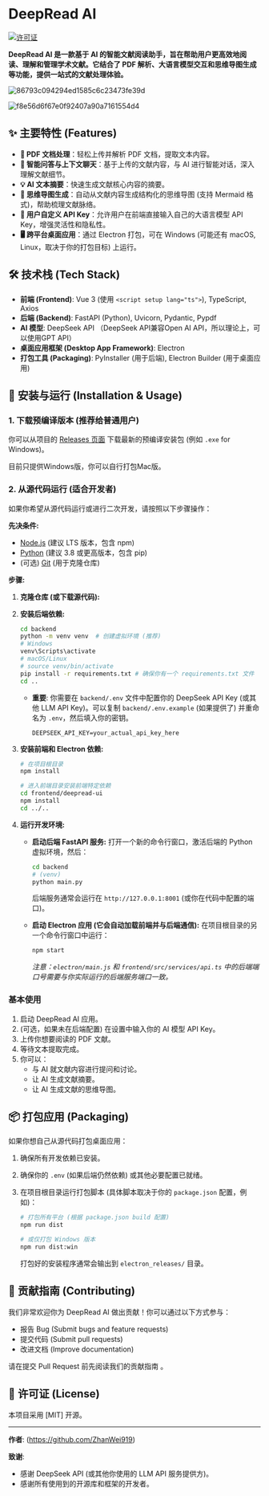 # DeepRead AI 

[![许可证](https://img.shields.io/badge/license-MIT-blue.svg)](https://opensource.org/licenses/MIT)

**DeepRead AI 是一款基于 AI 的智能文献阅读助手，旨在帮助用户更高效地阅读、理解和管理学术文献。它结合了 PDF 解析、大语言模型交互和思维导图生成等功能，提供一站式的文献处理体验。**

![86793c094294ed1585c6c23473fe39d](https://github.com/user-attachments/assets/93efac89-b27d-48b7-a1a9-22e59b28f7cb)  

![f8e56d6f67e0f92407a90a7161554d4](https://github.com/user-attachments/assets/22ee064c-3438-4f06-8444-8819264439b6)



## ✨ 主要特性 (Features)

* **📄 PDF 文档处理**：轻松上传并解析 PDF 文档，提取文本内容。
* **💬 智能问答与上下文聊天**：基于上传的文献内容，与 AI 进行智能对话，深入理解文献细节。
* **💡 AI 文本摘要**：快速生成文献核心内容的摘要。
* **🧠 思维导图生成**：自动从文献内容生成结构化的思维导图 (支持 Mermaid 格式)，帮助梳理文献脉络。
* **🔑 用户自定义 API Key**：允许用户在前端直接输入自己的大语言模型 API Key，增强灵活性和隐私性。
* **🖥️ 跨平台桌面应用**：通过 Electron 打包，可在 Windows (可能还有 macOS, Linux，取决于你的打包目标) 上运行。

## 🛠️ 技术栈 (Tech Stack)

* **前端 (Frontend)**: Vue 3 (使用 `<script setup lang="ts">`), TypeScript, Axios
* **后端 (Backend)**: FastAPI (Python), Uvicorn, Pydantic, Pypdf
* **AI 模型**: DeepSeek API （DeepSeek API兼容Open AI API，所以理论上，可以使用GPT API）
* **桌面应用框架 (Desktop App Framework)**: Electron
* **打包工具 (Packaging)**: PyInstaller (用于后端), Electron Builder (用于桌面应用)

## 🚀 安装与运行 (Installation & Usage)

### 1. 下载预编译版本 (推荐给普通用户)

你可以从项目的 [Releases 页面](https://github.com/<你的GitHub用户名>/<你的仓库名>/releases) 下载最新的预编译安装包 (例如 `.exe` for Windows)。

目前只提供Windows版，你可以自行打包Mac版。

### 2. 从源代码运行 (适合开发者)

如果你希望从源代码运行或进行二次开发，请按照以下步骤操作：

**先决条件:**

* [Node.js](https://nodejs.org/) (建议 LTS 版本，包含 npm)
* [Python](https://www.python.org/downloads/) (建议 3.8 或更高版本，包含 pip)
* (可选) [Git](https://git-scm.com/) (用于克隆仓库)

**步骤:**

1.  **克隆仓库 (或下载源代码):**



2.  **安装后端依赖:**

	```bash
	cd backend
	python -m venv venv  # 创建虚拟环境 (推荐)
	# Windows
	venv\Scripts\activate
	# macOS/Linux
	# source venv/bin/activate
	pip install -r requirements.txt # 确保你有一个 requirements.txt 文件
	cd ..
	```

	* **重要**: 你需要在 `backend/.env` 文件中配置你的 DeepSeek API Key (或其他 LLM API Key)。可以复制 `backend/.env.example` (如果提供了) 并重命名为 `.env`，然后填入你的密钥。

		```
		DEEPSEEK_API_KEY=your_actual_api_key_here
		```

3.  **安装前端和 Electron 依赖:**

	```bash
	# 在项目根目录
	npm install
	
	# 进入前端目录安装前端特定依赖
	cd frontend/deepread-ui
	npm install
	cd ../..
	```

4.  **运行开发环境:**

	* **启动后端 FastAPI 服务:**
		打开一个新的命令行窗口，激活后端的 Python 虚拟环境，然后：

		```bash
		cd backend
		# (venv)
		python main.py
		```

		后端服务通常会运行在 `http://127.0.0.1:8001` (或你在代码中配置的端口)。

	* **启动 Electron 应用 (它会自动加载前端并与后端通信):**
		在项目根目录的另一个命令行窗口中运行：

		```bash
		npm start
		```

		*注意：`electron/main.js` 和 `frontend/src/services/api.ts` 中的后端端口号需要与你实际运行的后端服务端口一致。*

### 基本使用

1.  启动 DeepRead AI 应用。
2.  (可选，如果未在后端配置) 在设置中输入你的 AI 模型 API Key。
3.  上传你想要阅读的 PDF 文献。
4.  等待文本提取完成。
5.  你可以：
	* 与 AI 就文献内容进行提问和讨论。
	* 让 AI 生成文献摘要。
	* 让 AI 生成文献的思维导图。

## 📦 打包应用 (Packaging)

如果你想自己从源代码打包桌面应用：

1.  确保所有开发依赖已安装。

2.  确保你的 `.env` (如果后端仍然依赖) 或其他必要配置已就绪。

3.  在项目根目录运行打包脚本 (具体脚本取决于你的 `package.json` 配置，例如)：

	```bash
	# 打包所有平台 (根据 package.json build 配置)
	npm run dist
	
	# 或仅打包 Windows 版本
	npm run dist:win
	```

	打包好的安装程序通常会输出到 `electron_releases/` 目录。

## 🤝 贡献指南 (Contributing)

我们非常欢迎你为 DeepRead AI 做出贡献！你可以通过以下方式参与：

* 报告 Bug (Submit bugs and feature requests)
* 提交代码 (Submit pull requests)
* 改进文档 (Improve documentation)

请在提交 Pull Request 前先阅读我们的贡献指南 。

## 📄 许可证 (License)

本项目采用 [MIT] 开源。

---

**作者**: <Zhan Wei> (https://github.com/ZhanWei919)

**致谢**:

* 感谢 DeepSeek API (或其他你使用的 LLM API 服务提供方)。
* 感谢所有使用到的开源库和框架的开发者。

